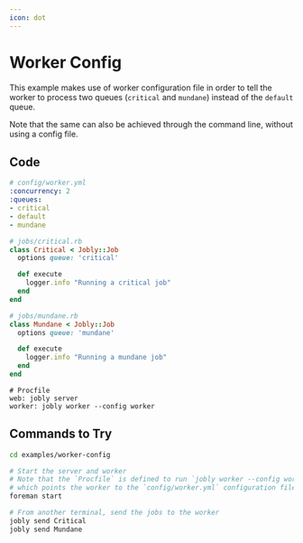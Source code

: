 ```yaml
---
icon: dot
---
```


# Worker Config

This example makes use of worker configuration file in order to tell the
worker to process two queues (`critical` and `mundane`) instead of the
`default` queue.

Note that the same can also be achieved through the command line, without
using a config file.

## Code

```yaml
# config/worker.yml
:concurrency: 2
:queues:
- critical
- default
- mundane
```

```ruby
# jobs/critical.rb
class Critical < Jobly::Job
  options queue: 'critical'

  def execute
    logger.info "Running a critical job"
  end
end
```

```ruby
# jobs/mundane.rb
class Mundane < Jobly::Job
  options queue: 'mundane'

  def execute
    logger.info "Running a mundane job"
  end
end
```

```text
# Procfile
web: jobly server
worker: jobly worker --config worker
```


## Commands to Try

```bash
cd examples/worker-config

# Start the server and worker
# Note that the `Procfile` is defined to run `jobly worker --config worker`
# which points the worker to the `config/worker.yml` configuration file
foreman start

# From another terminal, send the jobs to the worker
jobly send Critical
jobly send Mundane
```


